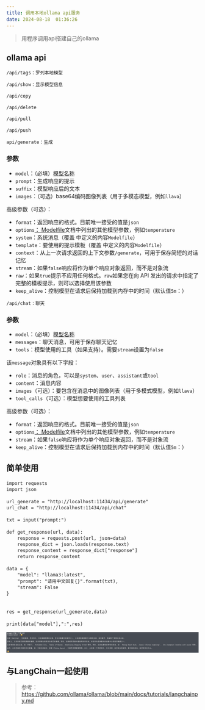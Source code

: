 ```yaml
---
title: 调用本地ollama api服务
date: 2024-08-18  01:36:26
---
```


> 用程序调用api搭建自己的ollama

## ollama api

```
/api/tags：罗列本地模型
```

```
/api/show：显示模型信息
```

```
/api/copy
```

```
/api/delete
```

```
/api/pull
```

```
/api/push
```



````
api/generate：生成
````

### 参数

- `model`：（必填）[模型名称](https://github.com/ollama/ollama/blob/main/docs/api.md#model-names)
- `prompt`：生成响应的提示
- `suffix`：模型响应后的文本
- `images`：（可选）base64编码图像列表（用于多模态模型，例如`llava`）

高级参数（可选）：

- `format`：返回响应的格式。目前唯一接受的值是`json`
- `options`[： Modelfile](https://github.com/ollama/ollama/blob/main/docs/modelfile.md#valid-parameters-and-values)文档中列出的其他模型参数，例如`temperature`
- `system`：系统消息（覆盖 中定义的内容`Modelfile`）
- `template`：要使用的提示模板（覆盖 中定义的内容`Modelfile`）
- `context`：从上一次请求返回的上下文参数`/generate`，可用于保存简短的对话记忆
- `stream`：如果`false`响应将作为单个响应对象返回，而不是对象流
- `raw`：如果`true`提示不应用任何格式。`raw`如果您在向 API 发出的请求中指定了完整的模板提示，则可以选择使用该参数
- `keep_alive`：控制模型在请求后保持加载到内存中的时间（默认值`5m`：）



```
/api/chat：聊天
```

### 参数

- `model`：（必填）[模型名称](https://github.com/ollama/ollama/blob/main/docs/api.md#model-names)
- `messages`：聊天消息，可用于保存聊天记忆
- `tools`：模型使用的工具（如果支持）。需要`stream`设置为`false`

该`message`对象具有以下字段：

- `role`：消息的角色，可以是`system`、`user`、`assistant`或`tool`
- `content`：消息内容
- `images`（可选）：要包含在消息中的图像列表（用于多模式模型，例如`llava`）
- `tool_calls`（可选）：模型想要使用的工具列表

高级参数（可选）：

- `format`：返回响应的格式。目前唯一接受的值是`json`
- `options`[： Modelfile](https://github.com/ollama/ollama/blob/main/docs/modelfile.md#valid-parameters-and-values)文档中列出的其他模型参数，例如`temperature`
- `stream`：如果`false`响应将作为单个响应对象返回，而不是对象流
- `keep_alive`：控制模型在请求后保持加载到内存中的时间（默认值`5m`：）



## 简单使用

```
import requests
import json

url_generate = "http://localhost:11434/api/generate"
url_chat = "http://localhost:11434/api/chat"

txt = input("prompt:")

def get_response(url, data):
    response = requests.post(url, json=data)
    response_dict = json.loads(response.text)
    response_content = response_dict["response"]
    return response_content

data = {
    "model": "llama3:latest",
    "prompt": "请用中文回复{}".format(txt),
    "stream": False
}


res = get_response(url_generate,data)

print(data["model"],":",res)
```

![image-20240818115947761](image-20240818115947761.png)

## 与LangChain一起使用

> 参考：https://github.com/ollama/ollama/blob/main/docs/tutorials/langchainpy.md
